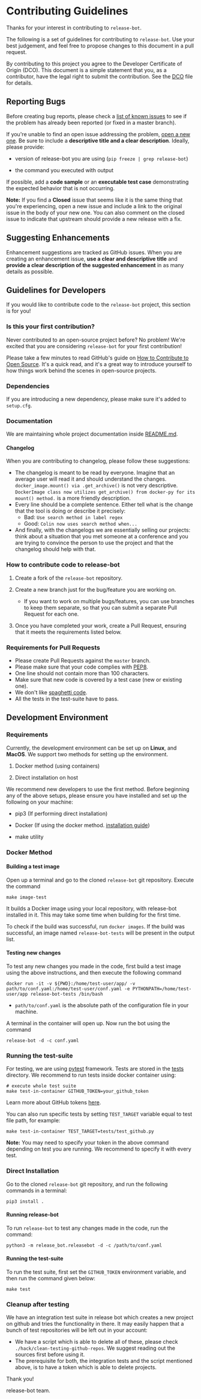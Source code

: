 # Contributing Guidelines

Thanks for your interest in contributing to `release-bot`.

The following is a set of guidelines for contributing to `release-bot`.
Use your best judgement, and feel free to propose changes to this document in a pull request.

By contributing to this project you agree to the Developer Certificate of Origin (DCO). This document is a simple statement that you, as a contributor, have the legal right to submit the contribution. See the [DCO](DCO) file for details.

## Reporting Bugs

Before creating bug reports, please check a [list of known issues](https://github.com/user-cont/release-bot/issues) to see if the problem has already been reported (or fixed in a master branch).

If you're unable to find an open issue addressing the problem, [open a new one](https://github.com/user-cont/release-bot/issues/new).
Be sure to include a **descriptive title and a clear description**. Ideally, please provide:

* version of release-bot you are using (`pip freeze | grep release-bot`)

* the command you executed with output

If possible, add a **code sample** or an **executable test case** demonstrating the expected behavior that is not occurring.

**Note:** If you find a **Closed** issue that seems like it is the same thing that you're experiencing, open a new issue and include a link to the original issue in the body of your new one. You can also comment on the closed issue to indicate that upstream should provide a new release with a fix.

## Suggesting Enhancements

Enhancement suggestions are tracked as GitHub issues.
When you are creating an enhancement issue, **use a clear and descriptive title**
and **provide a clear description of the suggested enhancement**
in as many details as possible.

## Guidelines for Developers

If you would like to contribute code to the `release-bot` project, this section is for you!

### Is this your first contribution?

Never contributed to an open-source project before?  No problem!  We're excited that you are considering `release-bot` for your first contribution!

Please take a few minutes to read GitHub's guide on [How to Contribute to Open Source](https://opensource.guide/how-to-contribute/).  It's a quick read, and it's a great way to introduce yourself to how things work behind the scenes in open-source projects.

### Dependencies

If you are introducing a new dependency, please make sure it's added to `setup.cfg`.

### Documentation

We are maintaining whole project documentation inside [README.md](/README.md).

#### Changelog

When you are contributing to changelog, please follow these suggestions:

* The changelog is meant to be read by everyone. Imagine that an average user
  will read it and should understand the changes. `docker_image.mount() via .get_archive()` is
  not very descriptive. `DockerImage class now utilizes get_archive() from
  docker-py for its mount() method.` is a more friendly description.
* Every line should be a complete sentence. Either tell what is the change that the tool is doing or describe it precisely:
  * Bad: `Use search method in label regex`
  * Good: `Colin now uses search method when...`
* And finally, with the changelogs we are essentially selling our projects:
  think about a situation that you met someone at a conference and you are
  trying to convince the person to use the project and that the changelog
  should help with that.

### How to contribute code to release-bot

1. Create a fork of the `release-bot` repository.
2. Create a new branch just for the bug/feature you are working on.

   - If you want to work on multiple bugs/features, you can use branches to keep them separate, so that you can submit a separate Pull Request for each one.

3. Once you have completed your work, create a Pull Request, ensuring that it meets the requirements listed below.

### Requirements for Pull Requests

* Please create Pull Requests against the `master` branch.
* Please make sure that your code complies with [PEP8](https://www.python.org/dev/peps/pep-0008/).
* One line should not contain more than 100 characters.
* Make sure that new code is covered by a test case (new or existing one).
* We don't like [spaghetti code](https://en.wikipedia.org/wiki/Spaghetti_code).
* All the tests in the test-suite have to pass.

## Development Environment

### Requirements

Currently, the development environment can be set up on __Linux__, and __MacOS__.
We support two methods for setting up the environment.

1. Docker method (using containers)

2. Direct installation on host

We recommend new developers to use the first method.
Before beginning any of the above setups, please ensure you have installed and set up the following on your machine:

- pip3 (If performing direct installation)

- Docker (If using the docker method. [installation guide](https://docs.docker.com/install/))

- make utility

### Docker Method

#### Building a test image

Open up a terminal and go to the cloned `release-bot` git repository.
Execute the command

```
make image-test
```

It builds a Docker image using your local repository, with release-bot installed in it. This may take some time when building for the first time.

To check if the build was successful, run  `docker images`. If the build was successful, an image named `release-bot-tests` will be present in the output list.

#### Testing new changes

To test any new changes you made in the code, first build a test image using the above instructions, and then execute the following command

```
docker run -it -v ${PWD}:/home/test-user/app/ -v path/to/conf.yaml:/home/test-user/conf.yaml -e PYTHONPATH=/home/test-user/app release-bot-tests /bin/bash
```

* `path/to/conf.yaml` is the absolute path of the configuration file in your machine.

A terminal in the container will open up. Now run the bot using the command

```
release-bot -d -c conf.yaml
```

### Running the test-suite

For testing, we are using [pytest](https://docs.pytest.org/en/latest/) framework. Tests are stored in the [tests](/tests) directory. We recommend to run tests inside docker container using:

```
# execute whole test suite
make test-in-container GITHUB_TOKEN=your_github_token
```

Learn more about GitHub tokens [here](https://help.github.com/en/articles/creating-a-personal-access-token-for-the-command-line).

You can also run specific tests by setting `TEST_TARGET` variable equal to test file path, for example:

```
make test-in-container TEST_TARGET=tests/test_github.py
```

__Note:__ You may need to specify your token in the above command depending on test you are running. We recommend to specify it with every test.

### Direct Installation

Go to the cloned `release-bot` git repository, and run the following commands in a terminal:

```
pip3 install .
```

#### Running release-bot

To run `release-bot` to test any changes made in the code, run the command:

```
python3 -m release_bot.releasebot -d -c /path/to/conf.yaml
```

#### Running the test-suite

To run the test suite, first set the `GITHUB_TOKEN` environment variable, and then run the command given below:

```
make test
```

### Cleanup after testing

We have an integration test suite in release bot which creates a new project on
github and tries the functionality in there. It may easily happen that a bunch
of test repositories will be left out in your account:

 * We have a script which is able to delete all of these, please check
   `./hack/clean-testing-github-repos`. We suggest reading out the sources
   first before using it.
 * The prerequisite for both, the integration tests and the script mentioned
   above, is to have a token which is able to delete projects.

Thank you!

release-bot team.
